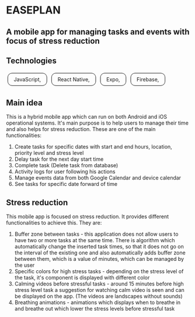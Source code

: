 # EASEPLAN

## A mobile app for managing tasks and events with focus of stress reduction

## Technologies

<span style="
  display: inline-block;
  padding: 8px 16px;
  margin: 4px;
  border: 1px solid black;
  border-radius: 12px;
">
JavaScript,
</span>
<span style="
  display: inline-block;
  padding: 8px 16px;
  margin: 4px;
  border: 1px solid black;
  border-radius: 12px;
">
React Native,
</span>
<span style="
  display: inline-block;
  padding: 8px 16px;
  margin: 4px;
  border: 1px solid black;
  border-radius: 12px;
">
Expo,
</span>
<span style="
  display: inline-block;
  padding: 8px 16px;
  margin: 4px;
  border: 1px solid black;
  border-radius: 12px;
">
Firebase,
</span>

## Main idea

This is a hybrid mobile app which can run on both Android and iOS operational systems. It's main purpose is to help users to manage their time and also helps for stress reduction. These are one of the main functionalities:

1. Create tasks for specific dates with start and end hours, location, priority level and stress level
2. Delay task for the next day start time
3. Complete task (Delete task from database)
4. Activity logs for user following his actions
5. Manage events data from both Google Calendar and device calendar
6. See tasks for specific date forward of time

## Stress reduction

This mobile app is focused on stress reduction. It provides different functionalities to achieve this. They are:

1. Buffer zone between tasks - this application does not allow users to have two or more tasks at the same time. There is algorithm which automatically change the inserted task times, so that it does not go on the interval of the existing one and also automatically adds buffer zone between them, which is a value of minutes, which can be managed by the user
2. Specific colors for high stress tasks - depending on the stress level of the task, it's component is displayed with different color
3. Calming videos before stressful tasks - around 15 minutes before high stress level task a suggestion for watching calm video is seen and can be displayed on the app. (The videos are landscapes without sounds)
4. Breathing animations - animations which displays when to breathe in and breathe out which lower the stress levels before stressful task
